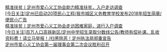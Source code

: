   
[精准扶贫丨定州市爱心义工协会助力精准扶贫，入户走访调查](http://www.dianyue.me/archives/387/2bz10ynl3354roc2/)  
[[今日关注]定州已启动20项民心工程/我市城区义务教育学校发布2018年招生简章/便民小广告](http://www.dianyue.me/archives/387/xkx7pq06vi0quxf5/)  
[精准扶贫丨定州市爱心义工协会走访困难家庭，进行入户调查](http://www.dianyue.me/archives/369/010or2s6huydm3q4/)  
[[今日关注]百万人口高铁新区/定州中学招生录取分数线公告/教师有偿补课、乱收资料费！请立马举报！/扫黑除恶！定州执法局郑重宣告](http://www.dianyue.me/archives/401/6o3eh78n0t1vknpf/)  
[定州市爱心义工协会第一届理事会第二次会议胜利召开](http://www.dianyue.me/archives/401/h901vxpirq64zk9a/)
